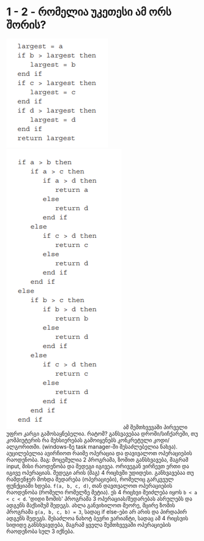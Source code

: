 # 1 - 2 - რომელია უკეთესი ამ ორს შორის?
![](./first.png)
![](./second.png)
ამ შემთხვევაში პირველი უფრო კარგი გამოსაყნებელია. რატომ? განსვავებაა დროში/სიჩქარეში, თუ კომპიუტერის რა მეხსიერებას გამოიყენებს კონკრეტული კოდი/ალგორითმი. (windows-ზე task manager-ში შესაძლებელია ნახვა). აუცილებელია ავირჩიოთ რაიმე ოპერაცია და დავივალოთ ოპერაციების რაოდენობა. მაგ: მოცემულია 2 პროგრამა, ზომით განსხვავება, მაგრამ input, მისი რაოდენობა და შედეგი იგივეა. ორივეგან ვირჩევთ ერთი და იგივე ოპერაციას. შედეგი არის (მაგ) 4 რიცხვში უდიდესი. განხვავებაა თუ რამდენჯერ მოხდა შედარება (ოპერაციები), რომელიც გარკვეულ ფუნქციაში ხდება. `f(a, b, c, d)`, თან დავთვალოთ ოპერაციების რაოდენობა (რომელი რომელზე მეტია). ეს 4 რიცხვი შეიძლება იყოს `b < a < c < d`. 'დიდი ზომის' პროგრამა 3 ოპერაციას/შედარებას ასრულებს და ადგენს მაქსიმუმ შედეგს. ახლა განვიხილოთ მეორე, მცირე ზომის პროგრამა `g(a, b, c, b) = 3`, სადაც if else-ები არ არის და პირდაპირ ადგენს შედეგს. შესაძლოა ნახოტ ბევრი ვარიანტი, სადაც ამ 4 რიცსვის სიდიდე განსხვავდება, მაგრამ ყველა შემთხვევაში ოპერაციების რაოდენობა სულ 3 იქნება.